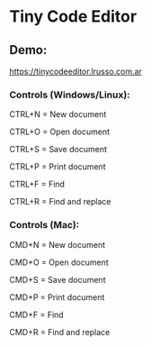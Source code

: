 # Tiny Code Editor

## Demo:

https://tinycodeeditor.lrusso.com.ar

### Controls (Windows/Linux):

CTRL+N = New document

CTRL+O = Open document

CTRL+S = Save document

CTRL+P = Print document

CTRL+F = Find

CTRL+R = Find and replace

### Controls (Mac):

CMD+N = New document

CMD+O = Open document

CMD+S = Save document

CMD+P = Print document

CMD+F = Find

CMD+R = Find and replace
